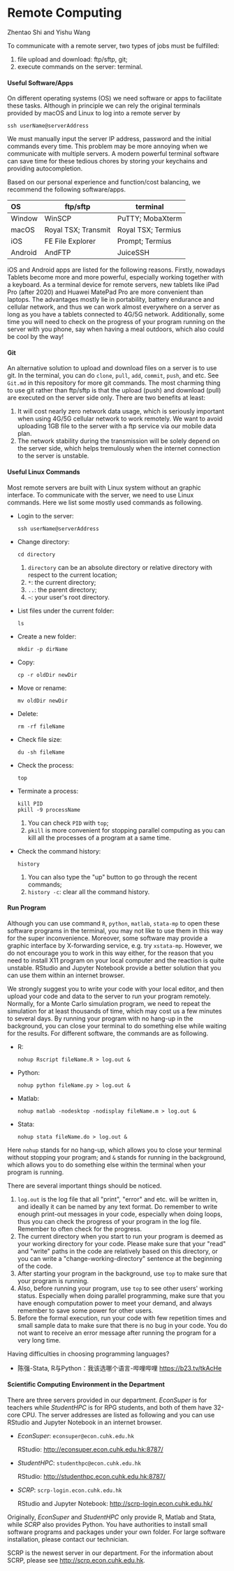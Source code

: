 

# Remote Computing

Zhentao Shi and Yishu Wang



To communicate with a remote server, two types of jobs must be fulfilled: 

1. file upload and download: ftp/sftp, git; 
2. execute commands on the server: terminal. 



#### Useful Software/Apps

On different operating systems (OS) we need software or apps to facilitate these tasks. Although in principle we can rely the original terminals provided by macOS and Linux to log into a remote server by 

```
ssh userName@serverAddress
```

We must manually  input the server IP address, password and the initial commands every time. This problem may be more annoying when we communicate with multiple servers. A modern powerful terminal software can save time for these tedious chores by storing your keychains and providing autocompletion.

Based on our personal experience and function/cost balancing, we recommend the following software/apps. 

| OS      | ftp/sftp            | terminal           |
| :------ | ------------------- | ------------------ |
| Window  | WinSCP              | PuTTY; MobaXterm   |
| macOS   | Royal TSX; Transmit | Royal TSX; Termius |
| iOS     | FE File Explorer    | Prompt; Termius    |
| Android | AndFTP              | JuiceSSH           |

iOS and Android apps are listed for the following reasons. Firstly, nowadays Tablets become more and more powerful, especially working together with a keyboard. As a terminal device for remote servers, new tablets like iPad Pro (after 2020) and Huawei MatePad Pro are more convenient than laptops. The advantages mostly lie in portability, battery endurance and cellular network, and thus we can work almost everywhere on a server as long as you have a tablets connected to 4G/5G network. Additionally, some time you will need to check on the progress of your program running on the server with you phone, say when having a meal outdoors, which also could be cool by the way!



#### Git

An alternative solution to upload and download files on a server is to use git. In the terminal, you can do `clone`, `pull`, `add`, `commit`, `push`, and etc. See `Git.md` in this repository for more git commands. The most charming thing to use git rather than ftp/sftp is that the upload (push) and download (pull) are executed on the server side only. There are two benefits at least: 

1. It will cost nearly zero network data usage, which is seriously important when using 4G/5G cellular network to work remotely. We want to avoid uploading 1GB file to the server with a ftp service via our mobile data plan. 
2. The network stability during the transmission will be solely depend on the server side, which helps tremulously when the internet connection to the server is unstable. 



#### Useful Linux Commands

Most remote servers are built with Linux system without an graphic interface. To communicate with the server, we need to use Linux commands. Here we list some mostly used commands as following. 

- Login to the server: 

  ```
  ssh userName@serverAddress
  ```

- Change directory: 

  ```
  cd directory
  ```

  1. `directory` can be an absolute directory or relative directory with respect to the current location; 
  2. `*`: the current directory; 
  3. `..`: the parent directory; 
  4. `~`: your user's root directory. 

- List files under the current folder: 

  ```
  ls
  ```

- Create a new folder: 

  ```
  mkdir -p dirName
  ```

- Copy: 

  ```
  cp -r oldDir newDir
  ```

- Move or rename: 

  ```
  mv oldDir newDir
  ```

- Delete: 

  ```
  rm -rf fileName
  ```

- Check file size: 

  ```
  du -sh fileName
  ```

- Check the process: 

  ```
  top
  ```

- Terminate a process: 

  ```
  kill PID
  pkill -9 processName
  ```

  1. You can check `PID` with `top`; 
  2. `pkill` is more convenient for stopping parallel computing as you can kill all the processes of a program at a same time. 

- Check the command history: 

  ```
  history
  ```

  1. You can also type the "up" button to go through the recent commands; 
  2. `history -c`: clear all the command history. 



#### Run Program

Although you can use command `R`, `python`, `matlab`, `stata-mp` to open these software programs in the terminal, you may not like to use them in this way for the super inconvenience. Moreover, some software may provide a graphic interface by X-forwarding service, e.g. try `xstata-mp`. However, we do not encourage you to work in this way either, for the reason that you need to install X11 program on your local computer and the reaction is quite unstable. RStudio and Jupyter Notebook provide a better solution that you can use them within an internet browser. 

We strongly suggest you to write your code with your local editor, and then upload your code and data to the server to run your program remotely. Normally, for a Monte Carlo simulation program, we need to repeat the simulation for at least thousands of time, which may cost us a few minutes to several days. By running your program with no hang-up in the background, you can close your terminal to do something else while waiting for the results. For different software, the commands are as following. 

- R: 

  ```
  nohup Rscript fileName.R > log.out &
  ```

- Python: 

  ```
  nohup python fileName.py > log.out &
  ```

- Matlab: 

  ```
  nohup matlab -nodesktop -nodisplay fileName.m > log.out &
  ```

- Stata: 

  ```
  nohup stata fileName.do > log.out &
  ```

Here `nohup` stands for no hang-up, which allows you to close your terminal without stopping your program; and `&` stands for running in the background, which allows you to do something else within the terminal when your program is running. 

There are several important things should be noticed. 

1. `log.out` is the log file that all "print", "error" and etc. will be written in, and ideally it can be named by any text format. Do remember to write enough print-out messages in your code, especially when doing loops, thus you can check the progress of your program in the log file. Remember to often check for the progress. 
2. The current directory when you start to run your program is deemed as your working directory for your code. Please make sure that your "read" and "write" paths in the code are relatively based on this directory, or you can write a "change-working-directory" sentence at the beginning of the code. 
3. After starting your program in the background, use `top` to make sure that your program is running. 
4. Also, before running your program, use `top` to see other users' working status. Especially when doing parallel programming, make sure that you have enough computation power to meet your demand, and always remember to save some power for other users. 
5. Before the formal execution, run your code with few repetition times and small sample data to make sure that there is no bug in your code. You do not want to receive an error message after running the program for a very long time. 

Having difficulties in choosing programming languages? 

- 陈强-Stata, R与Python：我该选哪个语言-哔哩哔哩 https://b23.tv/tkAcHe



#### Scientific Computing Environment in the Department

There are three servers provided in our department. *EconSuper* is for teachers while *StudentHPC* is for RPG students, and both of them have 32-core CPU. The server addresses are listed as following and you can use RStudio and Jupyter Notebook in an internet browser. 

* *EconSuper*: `econsuper@econ.cuhk.edu.hk`

  RStudio: http://econsuper.econ.cuhk.edu.hk:8787/

* *StudentHPC*: `studenthpc@econ.cuhk.edu.hk`

  RStudio: http://studenthpc.econ.cuhk.edu.hk:8787/

* *SCRP*: `scrp-login.econ.cuhk.edu.hk`

  RStudio and Jupyter Notebook: http://scrp-login.econ.cuhk.edu.hk/

Originally, *EconSuper* and *StudentHPC* only provide R, Matlab and Stata, while *SCRP* also provides Python. You have authorities to install small software programs and packages under your own folder. For large software installation, please contact our technician. 

SCRP is the newest server in our department. For the information about SCRP, please see http://scrp.econ.cuhk.edu.hk. 

